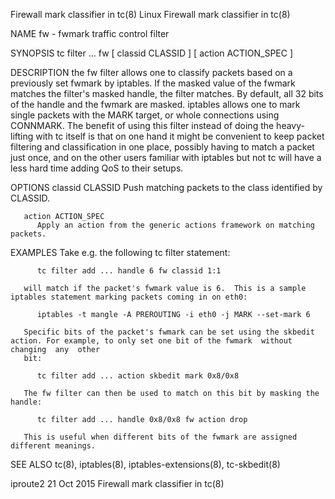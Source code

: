 Firewall mark classifier in tc(8)					     Linux					     Firewall mark classifier in tc(8)

NAME
       fw - fwmark traffic control filter

SYNOPSIS
       tc filter ... fw [ classid CLASSID ] [ action ACTION_SPEC ]

DESCRIPTION
       the  fw	filter	allows	one  to classify packets based on a previously set fwmark by iptables.	If the masked value of the fwmark matches the filter's
       masked handle, the filter matches. By default, all 32 bits of the handle and the fwmark are masked.  iptables allows one to mark	 single	 packets  with
       the  MARK  target,  or whole connections using CONNMARK.	 The benefit of using this filter instead of doing the heavy-lifting with tc itself is that on
       one hand it might be convenient to keep packet filtering and classification in one place, possibly having to match a packet just once, and on the other
       users familiar with iptables but not tc will have a less hard time adding QoS to their setups.

OPTIONS
       classid CLASSID
	      Push matching packets to the class identified by CLASSID.

       action ACTION_SPEC
	      Apply an action from the generic actions framework on matching packets.

EXAMPLES
       Take e.g. the following tc filter statement:

	      tc filter add ... handle 6 fw classid 1:1

       will match if the packet's fwmark value is 6.  This is a sample iptables statement marking packets coming in on eth0:

	      iptables -t mangle -A PREROUTING -i eth0 -j MARK --set-mark 6

       Specific bits of the packet's fwmark can be set using the skbedit action. For example, to only set one bit of the fwmark	 without  changing  any	 other
       bit:

	      tc filter add ... action skbedit mark 0x8/0x8

       The fw filter can then be used to match on this bit by masking the handle:

	      tc filter add ... handle 0x8/0x8 fw action drop

       This is useful when different bits of the fwmark are assigned different meanings.

SEE ALSO
       tc(8), iptables(8), iptables-extensions(8), tc-skbedit(8)

iproute2								  21 Oct 2015					     Firewall mark classifier in tc(8)
